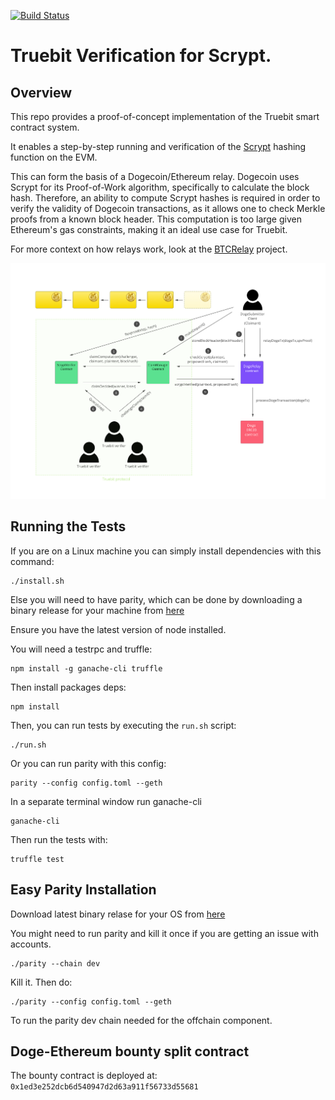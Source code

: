 [![Build Status](https://travis-ci.org/TrueBitFoundation/scrypt-interactive.svg?branch=master)](https://travis-ci.org/TrueBitFoundation/scrypt-interactive)

# Truebit Verification for Scrypt.

## Overview

This repo provides a proof-of-concept implementation of the Truebit smart contract system.<br/>

It enables a step-by-step running and verification of the [Scrypt](https://en.wikipedia.org/wiki/Scrypt) hashing function on the EVM.<br/>

This can form the basis of a Dogecoin/Ethereum relay. Dogecoin uses Scrypt for its Proof-of-Work algorithm, specifically to calculate the block hash. Therefore, an ability to compute Scrypt hashes is required in order to verify the validity of Dogecoin transactions, as it allows one to check Merkle proofs from a known block header. This computation is too large given Ethereum's gas constraints, making it an ideal use case for Truebit.<br/>

For more context on how relays work, look at the [BTCRelay](https://github.com/ethereum/btcrelay) project.<br/>

![Protocol Schematic](./doge-eth.png)

## Running the Tests

If you are on a Linux machine you can simply install dependencies with this command:
```
./install.sh
```

Else you will need to have parity, which can be done by downloading a binary release for your machine from [here](https://github.com/paritytech/parity/releases)

Ensure you have the latest version of node installed.

You will need a testrpc and truffle:

```
npm install -g ganache-cli truffle
```

Then install packages deps:

```
npm install
```

Then, you can run tests by executing the `run.sh` script:
```
./run.sh

```

Or you can run parity with this config:

```
parity --config config.toml --geth
```

In a separate terminal window run ganache-cli
```
ganache-cli
```

Then run the tests with:
```
truffle test
```

## Easy Parity Installation

Download latest binary relase for your OS from [here](https://github.com/paritytech/parity/releases)

You might need to run parity and kill it once if you are getting an issue with accounts.

```
./parity --chain dev
```

Kill it. Then do:

```
./parity --config config.toml --geth
```

To run the parity dev chain needed for the offchain component.

## Doge-Ethereum bounty split contract

 The bounty contract is deployed at: `0x1ed3e252dcb6d540947d2d63a911f56733d55681`
